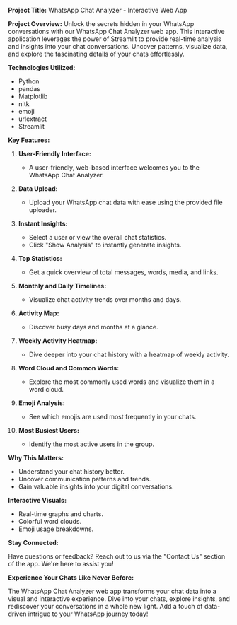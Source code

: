 
**Project Title:** WhatsApp Chat Analyzer - Interactive Web App

**Project Overview:**
Unlock the secrets hidden in your WhatsApp conversations with our WhatsApp Chat Analyzer web app. This interactive application leverages the power of Streamlit to provide real-time analysis and insights into your chat conversations. Uncover patterns, visualize data, and explore the fascinating details of your chats effortlessly.

**Technologies Utilized:**
- Python
- pandas
- Matplotlib
- nltk
- emoji
- urlextract
- Streamlit

**Key Features:**

1. **User-Friendly Interface:**
   - A user-friendly, web-based interface welcomes you to the WhatsApp Chat Analyzer.

2. **Data Upload:**
   - Upload your WhatsApp chat data with ease using the provided file uploader.

3. **Instant Insights:**
   - Select a user or view the overall chat statistics.
   - Click "Show Analysis" to instantly generate insights.

4. **Top Statistics:**
   - Get a quick overview of total messages, words, media, and links.

5. **Monthly and Daily Timelines:**
   - Visualize chat activity trends over months and days.

6. **Activity Map:**
   - Discover busy days and months at a glance.

7. **Weekly Activity Heatmap:**
   - Dive deeper into your chat history with a heatmap of weekly activity.

8. **Word Cloud and Common Words:**
   - Explore the most commonly used words and visualize them in a word cloud.

9. **Emoji Analysis:**
   - See which emojis are used most frequently in your chats.

10. **Most Busiest Users:**
    - Identify the most active users in the group.

**Why This Matters:**

- Understand your chat history better.
- Uncover communication patterns and trends.
- Gain valuable insights into your digital conversations.

**Interactive Visuals:**

- Real-time graphs and charts.
- Colorful word clouds.
- Emoji usage breakdowns.

**Stay Connected:**

Have questions or feedback? Reach out to us via the "Contact Us" section of the app. We're here to assist you!

**Experience Your Chats Like Never Before:**

The WhatsApp Chat Analyzer web app transforms your chat data into a visual and interactive experience. Dive into your chats, explore insights, and rediscover your conversations in a whole new light. Add a touch of data-driven intrigue to your WhatsApp journey today!
